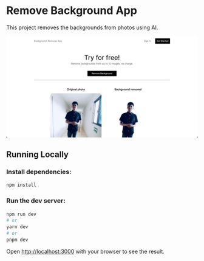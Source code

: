 # Remove Background App

This project removes the backgrounds from photos using AI.

[![Remove Background App](./public/screenshot.png)](https://rodgetech.com/)

## Running Locally

### Install dependencies:

```bash
npm install
```

### Run the dev server:

```bash
npm run dev
# or
yarn dev
# or
pnpm dev
```

Open [http://localhost:3000](http://localhost:3000) with your browser to see the result.
